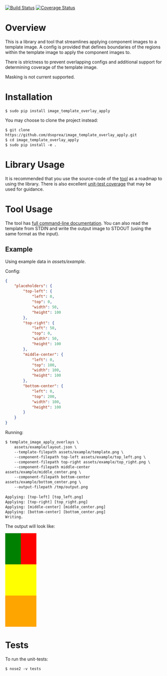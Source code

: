 [![Build Status](https://travis-ci.org/dsoprea/image_template_overlay_apply.svg?branch=master)](https://travis-ci.org/dsoprea/image_template_overlay_apply) [![Coverage Status](https://coveralls.io/repos/github/dsoprea/image_template_overlay_apply/badge.svg?branch=master)](https://coveralls.io/github/dsoprea/image_template_overlay_apply?branch=master)

# Overview

This is a library and tool that streamlines applying component images to a template image. A config is provided that defines boundaries of the regions within the template image to apply the component images to.

There is strictness to prevent overlapping configs and additional support for determining coverage of the template image.

Masking is not current supported.


# Installation

```
$ sudo pip install image_template_overlay_apply
```

You may choose to clone the project instead:

```
$ git clone https://github.com/dsoprea/image_template_overlay_apply.git
$ cd image_template_overlay_apply
$ sudo pip install -e .
```


# Library Usage

It is recommended that you use the source-code of the [tool](https://github.com/dsoprea/image_template_overlay_apply/blob/master/templatelayer/resources/scripts/template_image_apply_overlays) as a roadmap to using the library. There is also excellent [unit-test coverage](https://github.com/dsoprea/image_template_overlay_apply/blob/master/tests) that may be used for guidance.


# Tool Usage

The tool has [full command-line documentation](https://github.com/dsoprea/image_template_overlay_apply/blob/master/templatelayer/resources/scripts/template_image_apply_overlays). You can also read the template from STDIN and write the output image to STDOUT (using the same format as the input).


## Example

Using example data in *assets/example*.

Config:

```json
{
    "placeholders": {
        "top-left": {
            "left": 0,
            "top": 0,
            "width": 50,
            "height": 100
        },
        "top-right": {
            "left": 50,
            "top": 0,
            "width": 50,
            "height": 100
        },
        "middle-center": {
            "left": 0,
            "top": 100,
            "width": 100,
            "height": 100
        },
        "bottom-center": {
            "left": 0,
            "top": 200,
            "width": 100,
            "height": 100
        }
    }
}
```

Running:

```
$ template_image_apply_overlays \
    assets/example/layout.json \
    --template-filepath assets/example/template.png \
    --component-filepath top-left assets/example/top_left.png \
    --component-filepath top-right assets/example/top_right.png \
    --component-filepath middle-center assets/example/middle_center.png \
    --component-filepath bottom-center assets/example/bottom_center.png \
    --output-filepath /tmp/output.png

Applying: [top-left] [top_left.png]
Applying: [top-right] [top_right.png]
Applying: [middle-center] [middle_center.png]
Applying: [bottom-center] [bottom_center.png]
Writing.
```

The output will look like:

![example output](https://github.com/dsoprea/image_template_overlay_apply/blob/master/assets/example/output.png "Example Output")


# Tests

To run the unit-tests:

```
$ nose2 -v tests
```
